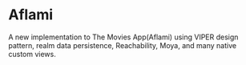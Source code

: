 # Aflami
A new implementation to The Movies App(Aflami) using VIPER design pattern, realm data persistence, Reachability, Moya, and many native custom views. 
